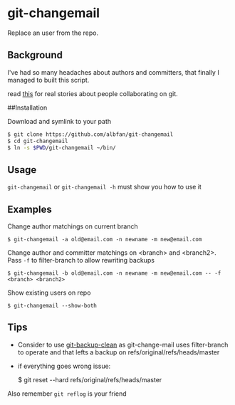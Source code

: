 # git-changemail

Replace an user from the repo.

## Background

I've had so many headaches about authors and committers, that finally I managed to built this script.

read [this](http://stacktoheap.com/blog/2013/01/06/using-mailmap-to-fix-authors-list-in-git/) for real stories about people collaborating on git.

##Installation

Download and symlink to your path

```bash
$ git clone https://github.com/albfan/git-changemail 
$ cd git-changemail
$ ln -s $PWD/git-changemail ~/bin/
```

## Usage

`git-changemail` or `git-changemail -h` must show you how to use it

## Examples

Change author matchings on current branch

    $ git-changemail -a old@email.com -n newname -m new@email.com

Change author and committer matchings on \<branch\> and \<branch2\>. Pass `-f` to filter-branch to allow rewriting backups

    $ git-changemail -b old@email.com -n newname -m new@email.com -- -f <branch> <branch2>

Show existing users on repo

    $ git-changemail --show-both

## Tips

- Consider to use [git-backup-clean](https://github.com/albfan/git-backup-clean) as git-change-mail uses filter-branch to operate and that lefts a backup on refs/original/refs/heads/master

- if everything goes wrong issue:

    $ git reset --hard refs/original/refs/heads/master

Also remember `git reflog` is your friend

